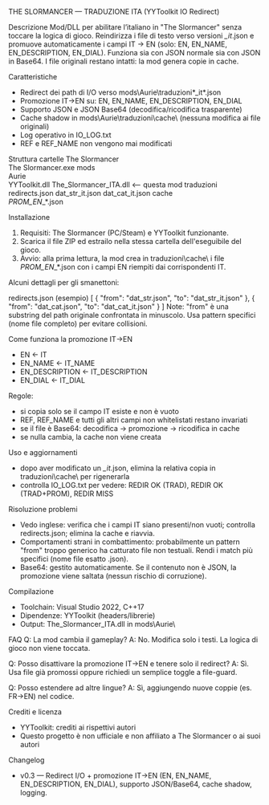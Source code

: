THE SLORMANCER — TRADUZIONE ITA (YYToolkit IO Redirect)

Descrizione
Mod/DLL per abilitare l’italiano in "The Slormancer" senza toccare la logica di gioco. Reindirizza i file di testo verso versioni *_it*.json e promuove automaticamente i campi IT → EN (solo: EN, EN_NAME, EN_DESCRIPTION, EN_DIAL). Funziona sia con JSON normale sia con JSON in Base64. I file originali restano intatti: la mod genera copie in cache.

Caratteristiche
- Redirect dei path di I/O verso mods\Aurie\traduzioni\*_it*.json
- Promozione IT→EN su: EN, EN_NAME, EN_DESCRIPTION, EN_DIAL
- Supporto JSON e JSON Base64 (decodifica/ricodifica trasparente)
- Cache shadow in mods\Aurie\traduzioni\cache\ (nessuna modifica ai file originali)
- Log operativo in IO_LOG.txt
- REF e REF_NAME non vengono mai modificati

Struttura cartelle
  The Slormancer\
    The Slormancer.exe
    mods\
      Aurie\
        YYToolkit.dll
        The_Slormancer_ITA.dll    <-- questa mod
        traduzioni\
          redirects.json
          dat_str_it.json
          dat_cat_it.json
          cache\
            _PROM_EN__*.json

Installazione
1) Requisiti: The Slormancer (PC/Steam) e YYToolkit funzionante.
2) Scarica il file ZIP ed estrailo nella stessa cartella dell'eseguibile del gioco.
3) Avvio: alla prima lettura, la mod crea in traduzioni\cache\ i file _PROM_EN__*.json con i campi EN riempiti dai corrispondenti IT.

Alcuni dettagli per gli smanettoni:

redirects.json (esempio)
[ 
  { "from": "dat_str.json", "to": "dat_str_it.json" },
  { "from": "dat_cat.json", "to": "dat_cat_it.json" }
]
Note: "from" è una substring del path originale confrontata in minuscolo. Usa pattern specifici (nome file completo) per evitare collisioni.

Come funziona la promozione IT→EN
- EN              ← IT
- EN_NAME         ← IT_NAME
- EN_DESCRIPTION  ← IT_DESCRIPTION
- EN_DIAL         ← IT_DIAL

Regole:
- si copia solo se il campo IT esiste e non è vuoto
- REF, REF_NAME e tutti gli altri campi non whitelistati restano invariati
- se il file è Base64: decodifica → promozione → ricodifica in cache
- se nulla cambia, la cache non viene creata

Uso e aggiornamenti
- dopo aver modificato un *_it*.json, elimina la relativa copia in traduzioni\cache\ per rigenerarla
- controlla IO_LOG.txt per vedere: REDIR OK (TRAD), REDIR OK (TRAD+PROM), REDIR MISS

Risoluzione problemi
- Vedo inglese: verifica che i campi IT siano presenti/non vuoti; controlla redirects.json; elimina la cache e riavvia.
- Comportamenti strani in combattimento: probabilmente un pattern "from" troppo generico ha catturato file non testuali. Rendi i match più specifici (nome file esatto .json).
- Base64: gestito automaticamente. Se il contenuto non è JSON, la promozione viene saltata (nessun rischio di corruzione).

Compilazione
- Toolchain: Visual Studio 2022, C++17
- Dipendenze: YYToolkit (headers/librerie)
- Output: The_Slormancer_ITA.dll in mods\Aurie\

FAQ
Q: La mod cambia il gameplay?
A: No. Modifica solo i testi. La logica di gioco non viene toccata.

Q: Posso disattivare la promozione IT→EN e tenere solo il redirect?
A: Sì. Usa file già promossi oppure richiedi un semplice toggle a file-guard.

Q: Posso estendere ad altre lingue?
A: Sì, aggiungendo nuove coppie (es. FR→EN) nel codice.

Crediti e licenza
- YYToolkit: crediti ai rispettivi autori
- Questo progetto è non ufficiale e non affiliato a The Slormancer o ai suoi autori

Changelog
- v0.3 — Redirect I/O + promozione IT→EN (EN, EN_NAME, EN_DESCRIPTION, EN_DIAL), supporto JSON/Base64, cache shadow, logging.

